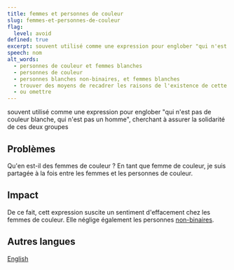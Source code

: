 ```yaml
---
title: femmes et personnes de couleur
slug: femmes-et-personnes-de-couleur
flag:
  level: avoid
defined: true
excerpt: souvent utilisé comme une expression pour englober "qui n'est pas de couleur blanche, qui n'est pas un homme", cherchant à assurer la solidarité de ces deux groupes ; efface les femmes de couleur, les personnes non binaires
speech: nom
alt_words:
  - personnes de couleur et femmes blanches
  - personnes de couleur
  - personnes blanches non-binaires, et femmes blanches
  - trouver des moyens de recadrer les raisons de l'existence de cette dynamique
  - ou omettre
---
```


souvent utilisé comme une expression pour englober "qui n'est pas de couleur blanche, qui n'est pas un homme", cherchant à assurer la solidarité de ces deux groupes

## Problèmes

Qu'en est-il des femmes de couleur ? En tant que femme de couleur, je suis partagée à la fois entre les femmes et les personnes de couleur.

## Impact

De ce fait, cett expression suscite un sentiment d'effacement chez les femmes de couleur. Elle néglige également les
personnes [non-binaires](/definitions/fr_FR/non-binaire).

## Autres langues

[English](/definitions/women-and-people-of-colour)
